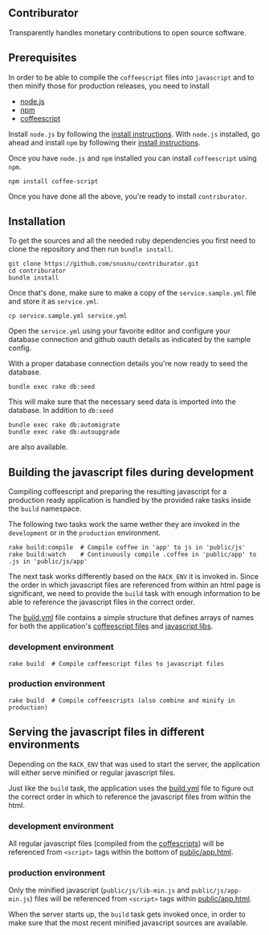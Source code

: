 ## Contriburator

Transparently handles monetary contributions to open source software.

## Prerequisites

In order to be able to compile the `coffeescript` files into `javascript`
and to then minify those for production releases, you need to install

* [node.js](http://nodejs.org)
* [npm](http://npmjs.org/)
* [coffeescript](http://jashkenas.github.com/coffee-script/)

Install `node.js` by following the [install instructions](https://github.com/joyent/node/wiki/Installation).
With `node.js` installed, go ahead and install `npm` by following their
[install instructions](https://github.com/isaacs/npm#readme).

Once you have `node.js` and `npm` installed you can install `coffeescript` using `npm`.

    npm install coffee-script

Once you have done all the above, you're ready to install `contriburator`.

## Installation

To get the sources and all the needed ruby dependencies you first need
to clone the repository and then run `bundle install`.

    git clone https://github.com/snusnu/contriburator.git
    cd contriburator
    bundle install

Once that's done, make sure to make a copy of the `service.sample.yml`
file and store it as `service.yml`.

    cp service.sample.yml service.yml

Open the `service.yml` using your favorite editor and configure your
database connection and github oauth details as indicated by the sample
config.

With a proper database connection details you're now ready to seed the
database.

    bundle exec rake db:seed

This will make sure that the necessary seed data is imported into the
database. In addition to `db:seed`

    bundle exec rake db:automigrate
    bundle exec rake db:autoupgrade

are also available.

## Building the javascript files during development

Compiling coffeescript and preparing the resulting javascript for a
production ready application is handled by the provided rake tasks
inside the `build` namespace.

The following two tasks work the same wether they are invoked in the
`development` or in the `production` environment.

    rake build:compile  # Compile coffee in 'app' to js in 'public/js'
    rake build:watch    # Continuously compile .coffee in 'public/app' to .js in 'public/js/app'

The next task works differently based on the `RACK_ENV` it is invoked in.
Since the order in which javascript files are referenced from within an
html page is significant, we need to provide the `build` task with enough
information to be able to reference the javascript files in the correct
order.

The [build.yml](https://github.com/snusnu/contriburator/blob/master/build.yml)
file contains a simple structure that defines arrays of names for both
the application's [coffeescript files](https://github.com/snusnu/contriburator/tree/master/app) and [javascript libs](https://github.com/snusnu/contriburator/tree/master/public/js/lib).

### development environment

    rake build  # Compile coffeescript files to javascript files

### production environment

    rake build  # Compile coffeescripts (also combine and minify in production)

## Serving the javascript files in different environments

Depending on the `RACK_ENV` that was used to start the server, the
application will either serve minified or regular javascript files.

Just like the `build` task, the application uses the [build.yml](https://github.com/snusnu/contriburator/blob/master/build.yml) file to figure out the correct order in which to reference the
javascript files from within the html.

### development environment

All regular javascript files (compiled from the [coffescripts](https://github.com/snusnu/contriburator/tree/master/app)) will be
referenced from `<script>` tags within the bottom of [public/app.html](https://github.com/snusnu/contriburator/blob/master/public/app.html).

### production environment

Only the minified javascript (`public/js/lib-min.js` and `public/js/app-min.js`)
files will be referenced from `<script>` tags within [public/app.html](https://github.com/snusnu/contriburator/blob/master/public/app.html).

When the server starts up, the `build` task gets invoked once, in order to
make sure that the most recent minified javascript sources are available.
